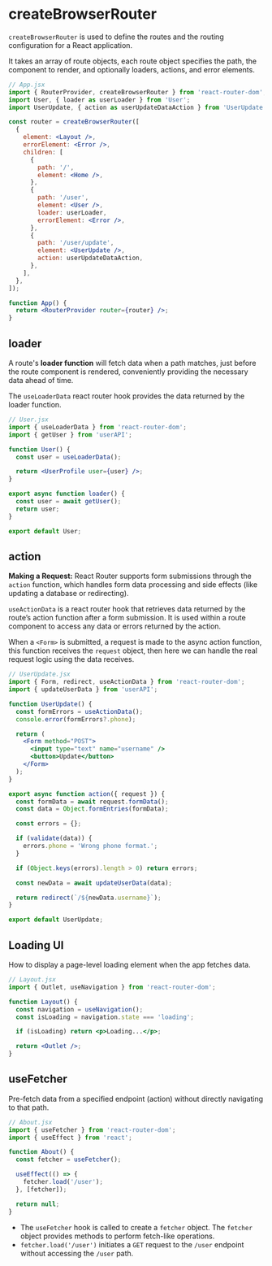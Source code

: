 # createBrowserRouter

`createBrowserRouter` is used to define the routes and the routing configuration for a React application.

It takes an array of route objects, each route object specifies the path, the component to render, and optionally loaders, actions, and error elements.

```jsx
// App.jsx
import { RouterProvider, createBrowserRouter } from 'react-router-dom';
import User, { loader as userLoader } from 'User';
import UserUpdate, { action as userUpdateDataAction } from 'UserUpdate';

const router = createBrowserRouter([
  {
    element: <Layout />,
    errorElement: <Error />,
    children: [
      {
        path: '/',
        element: <Home />,
      },
      {
        path: '/user',
        element: <User />,
        loader: userLoader,
        errorElement: <Error />,
      },
      {
        path: '/user/update',
        element: <UserUpdate />,
        action: userUpdateDataAction,
      },
    ],
  },
]);

function App() {
  return <RouterProvider router={router} />;
}
```

## loader

A route's **loader function** will fetch data when a path matches, just before the route component is rendered, conveniently providing the necessary data ahead of time.

The `useLoaderData` react router hook provides the data returned by the loader function.

```jsx
// User.jsx
import { useLoaderData } from 'react-router-dom';
import { getUser } from 'userAPI';

function User() {
  const user = useLoaderData();

  return <UserProfile user={user} />;
}

export async function loader() {
  const user = await getUser();
  return user;
}

export default User;
```

## action

**Making a Request:** React Router supports form submissions through the `action` function, which handles form data processing and side effects (like updating a database or redirecting).

`useActionData` is a react router hook that retrieves data returned by the route’s action function after a form submission. It is used within a route component to access any data or errors returned by the action.

When a `<Form>` is submitted, a request is made to the async action function, this function receives the `request` object, then here we can handle the real request logic using the data receives.

```jsx
// UserUpdate.jsx
import { Form, redirect, useActionData } from 'react-router-dom';
import { updateUserData } from 'userAPI';

function UserUpdate() {
  const formErrors = useActionData();
  console.error(formErrors?.phone);

  return (
    <Form method="POST">
      <input type="text" name="username" />
      <button>Update</button>
    </Form>
  );
}

export async function action({ request }) {
  const formData = await request.formData();
  const data = Object.formEntries(formData);

  const errors = {};

  if (validate(data)) {
    errors.phone = 'Wrong phone format.';
  }

  if (Object.keys(errors).length > 0) return errors;

  const newData = await updateUserData(data);

  return redirect(`/${newData.username}`);
}

export default UserUpdate;
```

## Loading UI

How to display a page-level loading element when the app fetches data.

```jsx
// Layout.jsx
import { Outlet, useNavigation } from 'react-router-dom';

function Layout() {
  const navigation = useNavigation();
  const isLoading = navigation.state === 'loading';

  if (isLoading) return <p>Loading...</p>;

  return <Outlet />;
}
```

## useFetcher

Pre-fetch data from a specified endpoint (action) without directly navigating to that path.

```jsx
// About.jsx
import { useFetcher } from 'react-router-dom';
import { useEffect } from 'react';

function About() {
  const fetcher = useFetcher();

  useEffect(() => {
    fetcher.load('/user');
  }, [fetcher]);

  return null;
}
```

- The `useFetcher` hook is called to create a `fetcher` object. The `fetcher` object provides methods to perform fetch-like operations.
- `fetcher.load('/user')` initiates a `GET` request to the `/user` endpoint without accessing the `/user` path.
